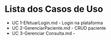# Lista dos Casos de Uso

* UC 1-EfetuarLogin.md - Login na plataforma
* UC 2-GerenciarPaciente.md - CRUD paciente
* UC 3-Gerenciar Consulta.md - 



